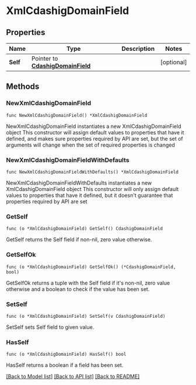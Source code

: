 # XmlCdashigDomainField

## Properties

Name | Type | Description | Notes
------------ | ------------- | ------------- | -------------
**Self** | Pointer to [**CdashigDomainField**](CdashigDomainField.md) |  | [optional] 

## Methods

### NewXmlCdashigDomainField

`func NewXmlCdashigDomainField() *XmlCdashigDomainField`

NewXmlCdashigDomainField instantiates a new XmlCdashigDomainField object
This constructor will assign default values to properties that have it defined,
and makes sure properties required by API are set, but the set of arguments
will change when the set of required properties is changed

### NewXmlCdashigDomainFieldWithDefaults

`func NewXmlCdashigDomainFieldWithDefaults() *XmlCdashigDomainField`

NewXmlCdashigDomainFieldWithDefaults instantiates a new XmlCdashigDomainField object
This constructor will only assign default values to properties that have it defined,
but it doesn't guarantee that properties required by API are set

### GetSelf

`func (o *XmlCdashigDomainField) GetSelf() CdashigDomainField`

GetSelf returns the Self field if non-nil, zero value otherwise.

### GetSelfOk

`func (o *XmlCdashigDomainField) GetSelfOk() (*CdashigDomainField, bool)`

GetSelfOk returns a tuple with the Self field if it's non-nil, zero value otherwise
and a boolean to check if the value has been set.

### SetSelf

`func (o *XmlCdashigDomainField) SetSelf(v CdashigDomainField)`

SetSelf sets Self field to given value.

### HasSelf

`func (o *XmlCdashigDomainField) HasSelf() bool`

HasSelf returns a boolean if a field has been set.


[[Back to Model list]](../README.md#documentation-for-models) [[Back to API list]](../README.md#documentation-for-api-endpoints) [[Back to README]](../README.md)


